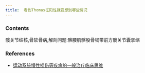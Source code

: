 ```yaml
---
title:  看到Thomas征阳性就要想到哪些情况
--- 
```


### Contents
髋关节结核,骨软骨病,解剖问题:髂腰肌髂股骨韧带前方髋关节囊挛缩

### References
- [运动系统慢性损伤等疾病的一般治疗临床思维](/运动系统慢性损伤等疾病的一般治疗临床思维)

